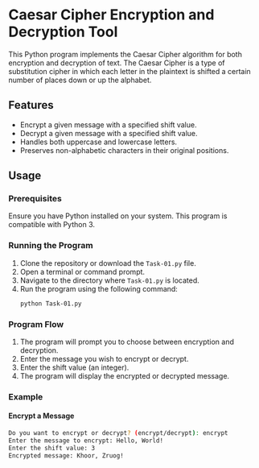 # Caesar Cipher Encryption and Decryption Tool

This Python program implements the Caesar Cipher algorithm for both encryption and decryption of text. The Caesar Cipher is a type of substitution cipher in which each letter in the plaintext is shifted a certain number of places down or up the alphabet.

## Features

- Encrypt a given message with a specified shift value.
- Decrypt a given message with a specified shift value.
- Handles both uppercase and lowercase letters.
- Preserves non-alphabetic characters in their original positions.

## Usage

### Prerequisites

Ensure you have Python installed on your system. This program is compatible with Python 3.

### Running the Program

1. Clone the repository or download the `Task-01.py` file.
2. Open a terminal or command prompt.
3. Navigate to the directory where `Task-01.py` is located.
4. Run the program using the following command:
    ```sh
    python Task-01.py
    ```

### Program Flow

1. The program will prompt you to choose between encryption and decryption.
2. Enter the message you wish to encrypt or decrypt.
3. Enter the shift value (an integer).
4. The program will display the encrypted or decrypted message.

### Example

#### Encrypt a Message

```sh
Do you want to encrypt or decrypt? (encrypt/decrypt): encrypt
Enter the message to encrypt: Hello, World!
Enter the shift value: 3
Encrypted message: Khoor, Zruog!
